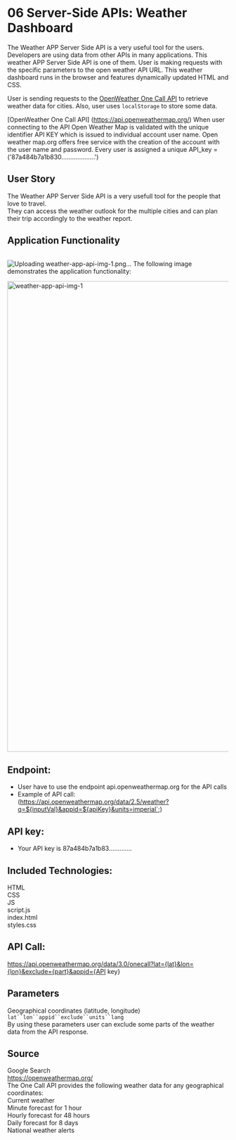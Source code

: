 # 06 Server-Side APIs: Weather Dashboard

The Weather APP Server Side API is a very useful tool for the users. Developers are using data from other APIs in many applications.  This weather APP Server Side API is one of them. User is making requests with the specific parameters to the open weather API URL. This weather dashboard runs in the browser and features dynamically updated HTML and CSS.

User is sending requests to the [OpenWeather One Call API](https://openweathermap.org/api/one-call-api) to retrieve weather data for cities. Also, user uses `localStorage` to store some data.

[OpenWeather One Call API] (https://api.openweathermap.org/)
When user connecting to the API Open Weather Map is validated with the unique identifier API KEY which is issued to individual account user name.
Open weather map.org offers free service with the creation of the account with the user name and password.  Every user is assigned a unique 
API_key = ('87a484b7a1b830...................')

## User Story

The Weather APP Server Side API is a very usefull tool for the people that love to travel.</br>
They can access the weather outlook for the multiple cities and can plan their trip accordingly to the weather report.


## Application Functionality

```

```
![Uploading weather-app-api-img-1.png…]()
The following image demonstrates the application functionality:

<img width="1070" alt="weather-app-api-img-1" src="https://user-images.githubusercontent.com/98120553/174402143-641c4032-f305-44dc-9e64-7ba40e8d7875.png" width="450" height="">


## Endpoint:
- User have to use the endpoint api.openweathermap.org for the API calls</br>
- Example of API call:</br>
(https://api.openweathermap.org/data/2.5/weather?q=${inputVal}&appid=${apiKey}&units=imperial`;)
## API key:</br>
- Your API key is 87a484b7a1b83.............</br>
## Included Technologies:

HTML</br>
CSS</br>
JS</br>
   script.js</br>
   index.html</br>
   styles.css</br>



            
## API Call:           
https://api.openweathermap.org/data/3.0/onecall?lat={lat}&lon={lon}&exclude={part}&appid={API key}     

## Parameters          
Geographical coordinates (latitude, longitude) `lat``lon``appid``exclude``units``lang`</br>
By using these parameters user can exclude some parts of the weather data from the API response.



## Source
Google Search</br>
https://openweathermap.org/</br>
The One Call API provides the following weather data for any geographical coordinates:</br>
Current weather</br>
Minute forecast for 1 hour</br>
Hourly forecast for 48 hours</br>
Daily forecast for 8 days</br>
National weather alerts</br>

